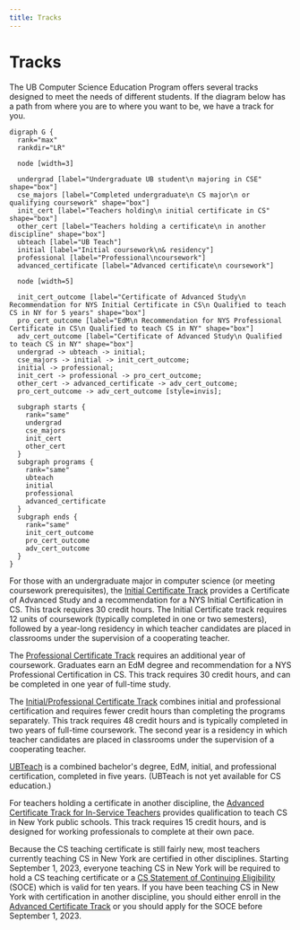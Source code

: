 ```yaml
---
title: Tracks
---
```


# Tracks

The UB Computer Science Education Program offers several tracks designed to meet the 
needs of different students. If the diagram below has a path from where you are to where you 
want to be, we have a track for you.

```{.graphviz caption="All tracks of the CS Education Program"}
digraph G {
  rank="max"
  rankdir="LR"

  node [width=3]

  undergrad [label="Undergraduate UB student\n majoring in CSE" shape="box"]
  cse_majors [label="Completed undergraduate\n CS major\n or qualifying coursework" shape="box"]
  init_cert [label="Teachers holding\n initial certificate in CS" shape="box"]
  other_cert [label="Teachers holding a certificate\n in another discipline" shape="box"]
  ubteach [label="UB Teach"]
  initial [label="Initial coursework\n& residency"]
  professional [label="Professional\ncoursework"]
  advanced_certificate [label="Advanced certificate\n coursework"]

  node [width=5]

  init_cert_outcome [label="Certificate of Advanced Study\n Recommendation for NYS Initial Certificate in CS\n Qualified to teach CS in NY for 5 years" shape="box"]
  pro_cert_outcome [label="EdM\n Recommendation for NYS Professional Certificate in CS\n Qualified to teach CS in NY" shape="box"]
  adv_cert_outcome [label="Certificate of Advanced Study\n Qualified to teach CS in NY" shape="box"]
  undergrad -> ubteach -> initial;
  cse_majors -> initial -> init_cert_outcome;
  initial -> professional;
  init_cert -> professional -> pro_cert_outcome;
  other_cert -> advanced_certificate -> adv_cert_outcome;
  pro_cert_outcome -> adv_cert_outcome [style=invis];
  
  subgraph starts {
    rank="same"
    undergrad
    cse_majors
    init_cert
    other_cert
  }
  subgraph programs {
    rank="same"
    ubteach
    initial
    professional
    advanced_certificate
  }
  subgraph ends {
    rank="same"
    init_cert_outcome
    pro_cert_outcome
    adv_cert_outcome
  }
}
```

For those with an undergraduate major in computer science (or meeting coursework prerequisites), 
the [Initial Certificate Track](#initial-certificate-track) provides a Certificate of Advanced Study and 
a recommendation for a NYS Initial Certification in CS. This track requires 30 credit hours.
The Initial Certificate track requires 12 units of coursework (typically completed in one or two semesters), 
followed by a year-long residency in which teacher candidates are placed in classrooms 
under the supervision of a cooperating teacher. 

The [Professional Certificate Track](#professional-certificate-track) 
requires an additional year of coursework. Graduates earn an EdM degree and recommendation for 
a NYS Professional Certification in CS. This track requires 30 credit hours, and can be completed in 
one year of full-time study.

The [Initial/Professional Certificate Track](#initial-professional-certificate-track) 
combines initial and professional certification and requires fewer credit hours than completing 
the programs separately. This track requires 48 credit hours and is typically completed in two years of full-time
coursework. The second year is a residency in which teacher candidates are placed in classrooms
under the supervision of a cooperating teacher.

[UBTeach](#ub-teach-track) is a combined bachelor's degree, EdM, 
initial, and professional certification, completed in five years.
(UBTeach is not yet available for CS education.)

For teachers holding a certificate in another discipline, the 
[Advanced Certificate Track for In-Service Teachers](#advanced-certificate-track-for-in-service-teachers) 
provides qualification to teach CS in New York public schools.  This track requires 15 credit hours, 
and is designed for working professionals to complete at their own pace.

Because the CS teaching certificate is still fairly new, most teachers currently teaching CS in New York are
certified in other disciplines. Starting September 1, 2023, everyone teaching CS in New York will be 
required to hold a CS teaching certificate or a 
[CS Statement of Continuing Eligibility](http://www.highered.nysed.gov/tcert/certificate/computer-sci-soce.html) 
(SOCE) which is valid for ten years. If you have been teaching CS in New York with certification in another 
discipline, you should either enroll in the [Advanced Certificate Track](#advanced-certificate-track) or you should apply for the 
SOCE before September 1, 2023.

